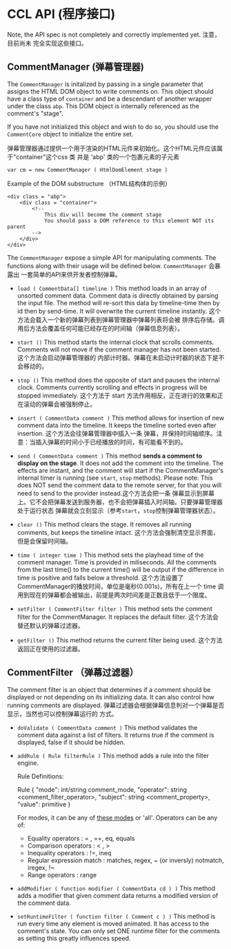 # CCL API (程序接口)

Note, the API spec is not completely and correctly implemented yet. 注意，目前尚未
完全实现这些接口。

CommentManager (弹幕管理器)
----
The `CommentManager` is initalized by passing in a single parameter that assigns
the HTML DOM object to write comments on. This object should have a class type
of `container` and be a descendant of another wrapper under the class `abp`. 
This DOM object is internally referenced as the comment's "stage".

If you have not initialized this object and wish to do so, you should use the 
`CommentCore` object to initialize the entire set.

弹幕管理器通过提供一个用于渲染的HTML元件来初始化。这个HTML元件应该属于"container"这个css 类
并是 'abp' 类的一个包裹元素的子元素

	var cm = new CommentManager ( HtmlDomElement stage )

Example of the DOM substructure （HTML结构体的示例）

	<div class = "abp">
		<div class = "container">
			<!-- 
				This div will become the comment stage 
				You should pass a DOM reference to this element NOT its parent
			-->
		</div>
	</div>
	
The `CommentManager` expose a simple API for manipulating comments. The 
functions along with their usage will be defined below. `CommentManager` 会暴露出
一套简单的API来供开发者控制弹幕。

* `load ( CommentData[] timeline )`
	This method loads in an array of unsorted comment data. Comment data is 
	directly obtained by parsing the input file. The method will re-sort this 
	data by timeline-time then by id then by send-time. It will overwrite the 
	current timeline instantly. 这个方法会载入一个新的弹幕列表到弹幕管理器中弹幕列表将会被
	排序后存储。调用后方法会覆盖任何可能已经存在的时间轴（弹幕信息列表）。
	
* `start ()`
	This method starts the internal clock that scrolls comments. Comments will 
	not move if the comment manager has not been started. 这个方法会启动弹幕管理器的
	内部计时器。弹幕在未启动计时器的状态下是不会移动的。
	
* `stop ()`
	This method does the opposite of start and pauses the internal clock. 
	Comments currently scrolling and effects in progress will be stopped 
	immediately. 这个方法于 start 方法作用相反，正在进行的效果和正在滚动的弹幕会被强制停止。

* `insert ( CommentData comment )`
	This method allows for insertion of new comment data into the timeline. It 
	keeps the timeline sorted even after insertion. 这个方法会往弹幕管理器中插入一条
	弹幕，并保持时间轴顺序。注意：当插入弹幕的时间小于已经播放的时间，有可能看不到的。
	
* `send ( CommentData comment )`
	This method **sends a comment to display on the stage**. It does not add the
	comment into the timeline. The effects are instant, and the comment will 
	start if the CommentManager's internal timer is running (see `start`, `stop`
	methods). Please note: This does NOT send the comment data to the remote 
	server, for that you will need to send to the provider instead.这个方法会把一条
	弹幕显示到屏幕上。它不会把弹幕发送到服务器，也不会把弹幕插入时间轴。只要弹幕管理器处于运行状态
	弹幕就会立刻显示（参考`start`，`stop`控制弹幕管理器状态）。
	
* `clear ()`
	This method clears the stage. It removes all running comments, but keeps the
	timeline intact. 这个方法会强制清空显示界面，但是会保留时间轴。
	
* `time ( integer time )`
	This method sets the playhead time of the comment manager. Time is provided
	in miliseconds. All the comments from the last time() to the current time() 
	will be output if the difference in time is positive and falls below a 
	threshold. 这个方法设置了CommentManager的播放时间，单位是毫秒(0.001s)，所有在上一个 
	time 调用到现在的弹幕都会被输出，前提是两次时间差是正数且低于一个限度。
	
* `setFilter ( CommentFilter filter )`
	This method sets the comment filter for the CommentManager. It replaces the 
	default filter. 这个方法会替还默认的弹幕过滤器。
	
* `getFilter ()`
	This method returns the current filter being used. 这个方法返回正在使用的过滤器。
	
CommentFilter （弹幕过滤器）
----
The comment filter is an object that determines if a comment should be displayed
or not depending on its initializing data. It can also control how running 
comments are displayed. 弹幕过滤器会根据弹幕信息判对一个弹幕是否显示，当然也可以控制弹幕运行的
方式。

* `doValidate ( CommentData comment )`
	This method validates the comment data against a list of filters. It returns
	true if the comment is displayed, false if it should be hidden.
	
* `addRule ( Rule filterRule )`
	This method adds a rule into the filter engine.
	
	Rule Definitions: 
	
	Rule {
		"mode": int/string comment_mode,
		"operator": string <comment_filter_operator>,
		"subject": string <comment_property>,
		"value": primitive <value>
	}
	
	For modes, it can be any of [these modes](CommentTypes.md) or 'all'. 
	Operators can be any of:
	* Equality operators : = , ==, eq, equals
	* Comparison operators : < , >
	* Inequality operators : !=, ineq
	* Regular expression match : matches, regex, ~ (or inversly) notmatch, iregex, !~
	* Range operators : range
	
* `addModifier ( function modifier ( CommentData cd ) )`
	This method adds a modifier that given comment data returns a modified version
	of the comment data.
	
* `setRuntimeFilter ( function filter ( Comment c ) )`
	This method is run every time any element is moved animated. It has access 
	to the comment's state. You can only set ONE runtime filter for the comments
	as setting this greatly influences speed.

